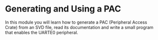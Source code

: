# Generating and Using a PAC

In this module you will learn how to generate a PAC (Peripheral Access Crate) from an SVD file, read its documentation and write a small program that enables the UARTE0 peripheral. 


